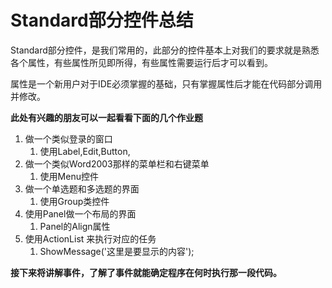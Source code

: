 # Standard部分控件总结

Standard部分控件，是我们常用的，此部分的控件基本上对我们的要求就是熟悉各个属性，有些属性所见即所得，有些属性需要运行后才可以看到。

属性是一个新用户对于IDE必须掌握的基础，只有掌握属性后才能在代码部分调用并修改。



**此处有兴趣的朋友可以一起看看下面的几个作业题**

1. 做一个类似登录的窗口
   1. 使用Label,Edit,Button,
2. 做一个类似Word2003那样的菜单栏和右键菜单
   1. 使用Menu控件
3. 做一个单选题和多选题的界面
   1. 使用Group类控件
4. 使用Panel做一个布局的界面
   1. Panel的Align属性
5. 使用ActionList 来执行对应的任务
   1. ShowMessage('这里是要显示的内容');





**接下来将讲解事件，了解了事件就能确定程序在何时执行那一段代码。**